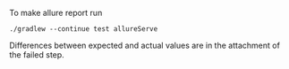To make allure report run
```
./gradlew --continue test allureServe
```
Differences between expected and actual values are in the attachment of the failed step.